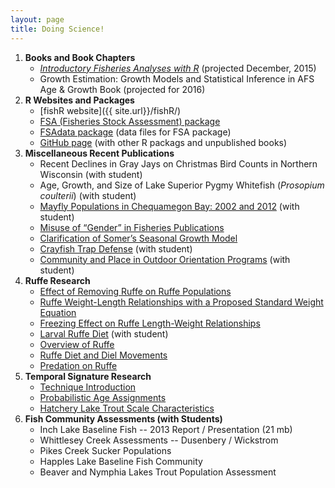 ```yaml
---
layout: page
title: Doing Science!
---
```


1. **Books and Book Chapters**
    * [*Introductory Fisheries Analyses with R*]({{site.url}}/IFAR/) (projected December, 2015)
    * Growth Estimation: Growth Models and Statistical Inference in AFS Age & Growth Book (projected for 2016)
1. **R Websites and Packages**
    * [fishR website]({{ site.url}}/fishR/)
    * [FSA (Fisheries Stock Assessment) package](https://github.com/droglenc/FSA)
    * [FSAdata package](https://github.com/droglenc/FSAdata) (data files for FSA package)
    * [GitHub page](https://github.com/droglenc) (with other R packags and unpublished books)
1. **Miscellaneous Recent Publications**
    * Recent Declines in Gray Jays on Christmas Bird Counts in Northern Wisconsin  (with student)
    * Age, Growth, and Size of Lake Superior Pygmy Whitefish (*Prosopium coulterii*)  (with student)
    * [Mayfly Populations in Chequamegon Bay: 2002 and 2012](resources/pubs/Brunk_et_al_2014.pdf)  (with student)
    * [Misuse of “Gender” in Fisheries Publications](resources/pubs/OgleSchanning_2012.pdf)
    * [Clarification of Somer’s Seasonal Growth Model](resources/pubs/Garcia-Berthou_etal_RFBF12.pdf)
    * [Crayfish Trap Defense](resources/pubs/OgleKret_JFE_Web.pdf) (with student)
    * [Community and Place in Outdoor Orientation Programs](resources/pubs/Austin_etal_2010.pdf) (with student)
1. **Ruffe Research**
    * [Effect of Removing Ruffe on Ruffe Populations](resources/pubs/CzypinskiOgle_2011.pdf)
    * [Ruffe Weight-Length Relationships with a Proposed Standard Weight Equation](resources/pubs/OgleWinfield2009repro.pdf)
    * [Freezing Effect on Ruffe Length-Weight Relationships](resources/pubs/Ogle_2009.pdf)
    * [Larval Ruffe Diet](resources/pubs/Ogle_et_al_2004.pdf) (with student)
    * [Overview of Ruffe](resources/pubs/Ogle_1998.pdf)
    * [Ruffe Diet and Diel Movements](resources/pubs/Ogle_et_al_1995.pdf)
    * [Predation on Ruffe](resources/pubs/Ogle_et_al_1996a.pdf)
1. **Temporal Signature Research**
    * [Technique Introduction](resources/pubs/Ogle_et_al_1994.pdf)
    * [Probabilistic Age Assignments](resources/pubs/Ogle_et_al_1996b.pdf)
    * [Hatchery Lake Trout Scale Characteristics](resources/pubs/Ogle_Spangler_1996.pdf)
1. **Fish Community Assessments (with Students)**
    * Inch Lake Baseline Fish  -- 2013 Report / Presentation (21 mb)
    * Whittlesey Creek Assessments -- Dusenbery / Wickstrom
    * Pikes Creek Sucker Populations
    * Happles Lake Baseline Fish Community
    * Beaver and Nymphia Lakes Trout Population Assessment
